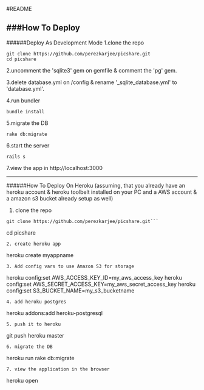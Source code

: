 #README

###How To Deploy
-----------------
######Deploy As Development Mode
1.clone the repo
```
git clone https://github.com/perezkarjee/picshare.git
cd picshare
```
2.uncomment the 'sqlite3' gem on gemfile & comment the 'pg' gem.

3.delete database.yml on /config & rename '_sqlite_database.yml' to 'database.yml'.

4.run bundler
```
bundle install
```
5.migrate the DB
```
rake db:migrate
```
6.start the server
```
rails s
```
7.view the app in http://localhost:3000

----------------

######How To Deploy On Heroku
(assuming, that you already have an heroku account & heroku toolbelt installed on your PC and
a AWS account & a amazon s3 bucket already setup as well)

1. clone the repo
```
git clone https://github.com/perezkarjee/picshare.git```
```
cd picshare
```
2. create heroku app
```
heroku create myappname
```
3. Add config vars to use Amazon S3 for storage
```
heroku config:set AWS_ACCESS_KEY_ID=my_aws_access_key
heroku config:set AWS_SECRET_ACCESS_KEY=my_aws_secret_access_key
heroku config:set S3_BUCKET_NAME=my_s3_bucketname
```
4. add heroku postgres
```
heroku addons:add heroku-postgresql
```
5. push it to heroku
```
git push heroku master
```
6. migrate the DB
```
heroku run rake db:migrate
```
7. view the application in the browser
```
heroku open
```

